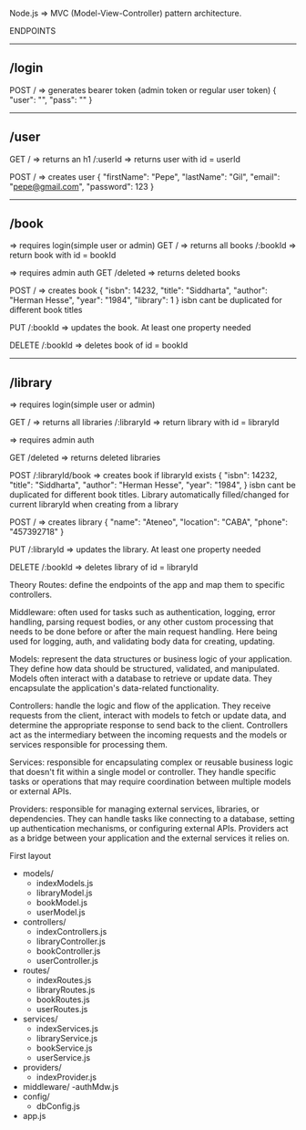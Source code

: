 Node.js => MVC (Model-View-Controller) pattern architecture. 

ENDPOINTS 

------------------
/login
------------------
POST / => generates bearer token (admin token or regular user token)
{
  "user": "",
  "pass": ""
}

------------------
/user
------------------
GET
/ => returns an h1
/:userId  => returns user with id = userId

POST / => creates user
{
    "firstName": "Pepe",
    "lastName": "Gil",
    "email": "pepe@gmail.com",
    "password": 123
}

------------------------
/book
------------------------

=> requires login(simple user or admin) 
GET 
/ => returns all books
/:bookId => return book with id = bookId

=> requires admin auth
GET /deleted => returns deleted books

POST / => creates book
{
  "isbn": 14232,
  "title": "Siddharta",
  "author": "Herman Hesse",
  "year": "1984",
  "library": 1
}
isbn cant be duplicated for different book titles

PUT /:bookId => updates the book. At least one property needed

DELETE /:bookId => deletes book of id = bookId

----------------------
/library
----------------------
=> requires login(simple user or admin)

GET 
/ => returns all libraries
/:libraryId => return library with id = libraryId

=> requires admin auth

GET /deleted => returns deleted libraries

POST /:libraryId/book => creates book if libraryId exists
{
  "isbn": 14232,
  "title": "Siddharta",
  "author": "Herman Hesse",
  "year": "1984",
}
isbn cant be duplicated for different book titles. Library automatically filled/changed for current libraryId when creating from a library

POST / => creates library
{
  "name": "Ateneo",
  "location": "CABA",
  "phone": "457392718"
}

PUT /:libraryId => updates the library. At least one property needed

DELETE /:bookId => deletes library of id = libraryId


Theory
Routes: 
  define the endpoints of the app and map them to specific controllers. 


Middleware: 
  often used for tasks such as authentication, logging, error handling, parsing request bodies, or any other custom processing that needs to be done before or after the main request handling.
  Here being used for logging, auth, and validating body data for creating, updating.

Models:
  represent the data structures or business logic of your application. They define how data should be structured, validated, and manipulated. Models often interact with a database to retrieve or update data. They encapsulate the application's data-related functionality.


Controllers:
  handle the logic and flow of the application. They receive requests from the client, interact with models to fetch or update data, and determine the appropriate response to send back to the client. Controllers act as the intermediary between the incoming requests and the models or services responsible for processing them.

Services:
  responsible for encapsulating complex or reusable business logic that doesn't fit within a single model or controller. They handle specific tasks or operations that may require coordination between multiple models or external APIs. 

Providers:
  responsible for managing external services, libraries, or dependencies. They can handle tasks like connecting to a database, setting up authentication mechanisms, or configuring external APIs. Providers act as a bridge between your application and the external services it relies on.




First layout

- models/
  - indexModels.js
  - libraryModel.js
  - bookModel.js
  - userModel.js
- controllers/
  - indexControllers.js
  - libraryController.js
  - bookController.js
  - userController.js
- routes/
  - indexRoutes.js
  - libraryRoutes.js
  - bookRoutes.js
  - userRoutes.js
- services/
  - indexServices.js
  - libraryService.js
  - bookService.js
  - userService.js
- providers/
  - indexProvider.js
- middleware/
  -authMdw.js
- config/
  - dbConfig.js
- app.js
